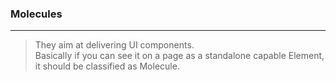 ### Molecules

--- 

> They aim at delivering UI components.  
> Basically if you can see it on a page as a standalone capable Element, it should be classified as Molecule.